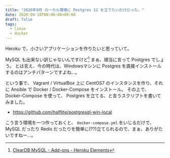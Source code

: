 ```yaml
---
title: "2020年9月 ローカル環境に Postgres 12 を立てたいだけだった。"
date: 2020-09-18T00:00:00+09:00
draft: false
tags:
  - linux
  - docker
---
```


Heroku で、小さいアプリケーションを作りたいと思っていて。

MySQL も出来ない訳じゃないんですけど[^1] まぁ、順当に言って Postgres でしょう。 とは言え、今の時代は、Windowsマシンに Postgres を直接インストールするのはアンチパターンですよね…。 

という事で、 Vagrant / VirtualBox 上に CentOS7 のインスタンスを作り、それに Ansible で Docker / Docker-Compose をインストール。 その上で、 Docker-Compose を使って、 Postgres を立てる、と言うスクリプトを書いてみました。

- https://github.com/halflite/postgresql-win-local

こう言う環境を一つ作っておくと、 `docker-compose.yml` をいじるだけで、 MySQL だったり Redis だったりを簡単に(??)立てられるので、まぁ、ありがたいですねー…。 

[^1]: [ClearDB MySQL - Add-ons - Heroku Elements](https://elements.heroku.com/addons/cleardb "ClearDB MySQL - Add-ons - Heroku Elements")
